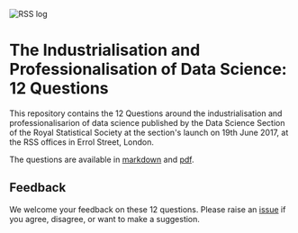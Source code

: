 ![RSS log][logo]

[logo]: https://github.com/rssdatascience/industrialisation/raw/master/RSS_logo.png "RSS Logo"

 # The Industrialisation and Professionalisation of Data Science: 12 Questions
 
 This repository contains the 12 Questions around the industrialisation and professionalisarion of data science published by the Data Science Section of the Royal Statistical Society at the section's launch on 19th June 2017, at the RSS offices in Errol Street, London.

 The questions are available in [markdown](industrialisation.md) and [pdf](industrialisation.pdf).

 ## Feedback

We welcome your feedback on these 12 questions. Please raise an [issue](https://github.com/rssdatascience/industrialisation/issues) if you agree, disagree, or want to make a suggestion.
